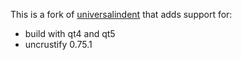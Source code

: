 This is a fork of
[universalindent](http://sourceforge.net/p/universalindent/code/HEAD/tree/)
that adds support for:

- build with qt4 and qt5
- uncrustify 0.75.1
